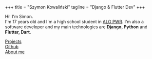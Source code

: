 +++
title = "Szymon Kowaliński"
tagline = "Django & Flutter Dev"
+++
<script src="https://kit.fontawesome.com/6cfdb01cc0.js" crossorigin="anonymous"></script>
Hi! I'm Simon.  
I'm 17 years old and I'm a high school student in [ALO PWR](https://github.com/alopwr).
I'm also a software developer and my main technologies are **Django, Python** and **Flutter, Dart**.  
<div class="split-lists">
<div class="split-list"><a href="/luctus-urna"><i class="fas fa-code-branch fa-lg" style="font-style: normal;"></i> Projects</a></div>
<div class="split-list"><a href="/luctus-urna"><i class="fab fa-github fa-lg" style="font-style: normal;"></i> Github</i></a></div>
<div class="split-list"><a href="/luctus-urna"><i class="fas  fa-lg" style="font-style: normal;"></i> About me</a></div>
</div>



